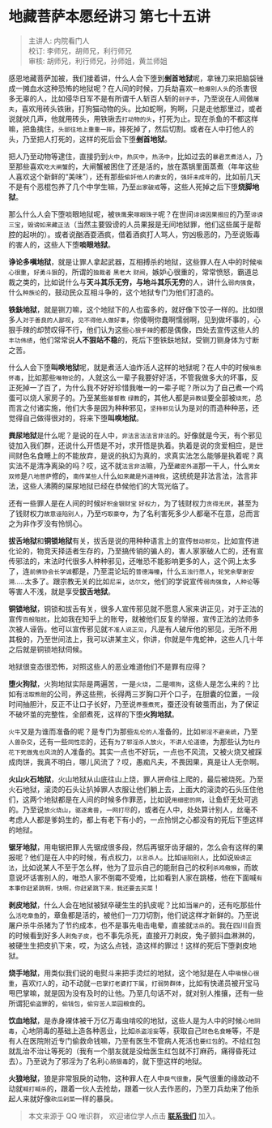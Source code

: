 # 地藏菩萨本愿经讲习 第七十五讲

> 主讲人: 内院看门人 <br />
> 校订: 李师兄，胡师兄，利行师兄 <br />
> 审核: 胡师兄，利行师兄，孙师姐，黄兰师姐 <br />

感恩地藏菩萨加被，我们接着讲，什么人会下堕到**剉首地狱**呢，拿锉刀来把脑袋锉成一摊血水这种恐怖的地狱呢？在人间的时候，刀兵劫喜欢`一枪爆别人头`的杀害很多无辜的人，比如侵华日军不是有所谓千人斩百人斩的`刽子手`，乃至说在人间做`屠夫`，喜欢用砖头铁锹，打狗猫动物的头。比如蛇啊，狗啊，只是走他那里过，或者说就吠几声，他就用砖头，用铁锹去`打动物的头`，打死为止。现在杀鱼的不都这样嘛，把鱼擒住，`头部往地上重重一摔`，摔死掉了，然后切割。或者在人中打他人的头，乃至把人打死的，这样的死后会下堕**剉首地狱**。

把人乃至动物等逮住，直接扔到`火中`，`热灰中`，`热汤中`，比如过去的`暴君烹煮活人`，乃至那些喜欢`吃大闸蟹`的，大闸蟹被困住了还是活的，放在蒸锅里面蒸煮（年年这些人喜欢这个新鲜的“美味”），还有那些`偷奸他人的妻女`的，`强奸未成年`的，比如前几天不是有个恶棍包养了几个中学生嘛，乃至`出家破戒`等，这些人死掉之后下堕**烧脚地狱**。

那么什么人会下堕啖眼地狱呢，被`铁鹰`来`啄眼珠子`呢？在世间`诽谤因果报应`的乃至`诽谤三宝`，`毁谤如来藏正法`（当然主要毁谤的人员果报是无间地狱罪，他们这些属于是帮腔的起哄的）。或者说酗酒耍酒疯，借着酒疯打人骂人，穷凶极恶的，乃至说贩毒的害人的，这些人下堕**啖眼地狱**。

**诤论多嗔地狱**，就是让罪人拿起武器，互相搏杀的地狱，这些罪人在人中的时候`嗔心很重`，`好勇斗狠`的，所谓的`独裁者` `黑老大` `财阀`，嫉妒心很重的，常常愤怒，霸道总裁之类的，比如说什么与**天斗其乐无穷，与地斗其乐无穷**的人，讲什么`弱肉强食`，什么`种族论`的，鼓动民众互相斗争的，这个地狱专门为他们打造的。

**铁鈇地狱**，就是铡刀嘛，这个地狱下的人也蛮多的，就好像下饺子一样的。比如很多人`对于善良的人鄙视`，`见不得他人做好事`，你傻啊你蠢啊懦弱啊，见到做坏事的，心狠手辣的却赞叹得不行，他们认为这些`心狠手辣`的都是偶像，四处去宣传这些人的`丰功伟绩`，他们常常说**人不狠站不稳**的，死后下堕铁鈇地狱，受铡刀铡身体为寸断之苦。

什么人会下堕**叫唤地狱**呢，就是煮活人油炸活人这样的地狱呢？在人中的时候`嗔恚怀毒`，比如那些`唯物论`的，人就这么一辈子我要好好活，不管我做多大的坏事，反正死掉一了百了，为什么我不好好珍惜我唯一的一辈子呢？所以为了自己煮一个鸡蛋可以烧人家房子的。乃至某些`基督教` `绿教`的，其他人都是`异教徒`要全部被`烧死`，总而言之付诸实施，他们大多是因为种种邪见，`坚持邪见`认为是对的而造种种恶，还觉得自己做得很对的，将来下堕**叫唤地狱**。

**粪尿地狱**是什么呢？是说的在人中，`非法言法法言非法`的。好像就是今天，有个邪见徒加入我们群，还说什么开悟是不对，求开悟是执着。执着是说的贪爱相应，是世间财色名食睡上的不能放弃，是说的执幻为真的，求真实法怎么能够是执着呢？真实法不是清净离染的吗？哎，这不就`法言非法`嘛，乃至`藏密外道`那一干人，什么`男女双修`是`八地菩萨`修的，`南传某些人`什么`如来藏是外道神我`，这统统是非法言法，法言非法，这些人沸腾的屎尿地狱已经在恭候他们的大驾光临了。

还有一些罪人是在人间的时候`好积金银财宝` `好权力`，为了钱财权力`贪得无厌`，甚至为了钱财权力`故意诬陷别人`，乃至`巧取豪夺`，为了名利害死多少人都毫不在意，总而言之为非作歹没有怜悯心。

**拔舌地狱**和**铜锁地狱**有关，拔舌是说的用种种语言上的宣传`鼓动邪见`，比如宣传进化论的，物竞天择适者生存的，乃至搞传销的骗人的，害人家家破人亡的，还有宣传邪法的，末法时代很多人种种邪见，还唯恐不能影响更多的人，这个网上太多了，连`前佛协会长学诚`都是，乃至混论坛的`普德海幢`，什么`五浊行愿人`，`轮党余孽谢安溯`.....太多了。跟宗教无关的比如`尼采`，`达尔文`，他们的学说宣传`弱肉强食`，`人种论`等等害人不浅，就是享受**拔舌地狱**。

**铜锁地狱**，铜锁和拔舌有关，很多人宣传邪见就不愿意人家来讲正见，对于正法的宣传`百般阻扰`，比如我在知乎上的账号，就被他们反复的举报，宣传正法的法师多次被人诬告。他可以宣传邪见就`不准人说正见`，凡是有人破斥他的邪见，无所不用其极的，乃至世间法上，我可以讲某主义，你讲，你就是牛鬼蛇神，这些人几十年之后就是铜锁地狱伺候。

地狱很变态很恐怖，对照这些人的恶业难道他们不是罪有应得？

**堕火狗狱**，火狗地狱实际是两遍苦，一是`火烧`，二是`喂狗`，这些人是怎么来的？比如有`活取熊胆`的公司，养这些熊，长得两三岁胸口开个口子，在胆囊的位置，一段时间抽胆汁，反正不让口子长好，乃至说`养蚕煮死`，蚕还没有破茧而出，为了保证不破坏茧的完整性，全部煮死，这样的下堕**火狗地狱**。

`火牛`又是为谁而准备的呢？是专门为那些`乱伦的人`准备的，比如`邪淫不避亲疏`，乃至`人兽杂交`，还有一些`同性恋`的，还有`为了邪淫杀人放火`，`不讲人伦道德`，为那些认为`牡丹花下死做鬼也风流`的人准备的。其实一点也不好玩，一点也不风流，又被火烧又被踩成肉饼，我真不明白，哪儿风流了？哎，愚痴凡夫，不畏因果，真是让人无奈啊。

**火山火石地狱**，火山地狱从山底往山上烧，罪人拼命往上爬的，最后被烧死。乃至火石地狱，滚烫的石头让扒掉罪人衣服让他们躺上去，上面大的滚烫的石头压住他们，这两个地狱都是在人间的时候多作罪恶，比如说`用细密的网`，让鱼虾无处可逃的。乃至说`放火烧山`，`驱逐禽兽`，`一网打尽`的，或者在人中，处处算计别人，丝毫不考虑人人都是爹妈生的，都上有老下有小的，一点怜悯之心都没有的死后下堕这样的地狱。

**锯牙地狱**，用电锯把罪人先锯成很多段，然后再锯牙齿牙龈的，怎么会有这样的果报呢？他们是在人中的时候，有点权力，`以言杀人`。比如`诬陷别人`，比如说`毁谤正法`，比如说某人不至于怎么样，他为了显示自己的能耐自己的权利`杀鸡儆猴`，而故意说坏话害别人的，唯恐人家不倒霉不受难，比如看到人家在跳楼，他在下面喊`有本事你赶紧跳啊，快啊，你赶紧跳下来，我还要去买菜`！

**剥皮地狱**，什么人会在地狱被狱卒硬生生的扒皮呢？比如当`屠户`的，还有吃那些什么`活吃章鱼`的，章鱼都是活的，被他们一刀刀切割，他们说这样才新鲜的。乃至说屠户杀牛杀猪为了节约成本，也不是事先电击电晕，直接就`活杀`的。我在四川自贡的时候看到好多人`剥兔子皮`，也不事先杀死，直接开刀剥皮，兔子颤抖血淋淋的，被硬生生把皮扒下来，哎，为这么点钱，造这样的罪过！这样的死后下堕剥皮地狱。

**烧手地狱**，用类似我们说的电熨斗来把手烫烂的地狱，这个地狱是在人中`嗔恨心很重`，喜欢`打人`的，动不动就`一巴掌打老婆打下属`，`打弱势群体`，比如有快递员被开宝马甩巴掌嘛，就是因为没有及时的让他。乃至几句话不对，就对别人推攘，还有一些所谓犯`偷盗罪`的，`偷钱包`，`偷穷苦人菜园粮食`的。

**饮血地狱**，是赤身裸体被千万亿万毒虫啃咬的地狱，这些人是为人中的时候`心地阴毒`，心地阴毒的基础上造各种恶业，比如`杀盗淫妄`等，获取自己`财色名食睡`等，不是有人在医院附近专门偷救命钱嘛，乃至有医生不管病人死活也`要红包`的。不给红包就乱治不治让等死的（我有一个朋友就是没给医生红包就不打麻药，痛得昏死过去）。乃至说为了邪淫为了名利`心肠狠毒`的，就下堕这样的地狱。

**火狼地狱**，狼是非常狠戾的动物，这种罪人在人中`戾气很重`，戾气很重的缘故动不动就`喊打喊杀`的，跟着一伙人去抢劫，跟着一伙人去作恶的，乃至刀兵劫来了他杀起人来就好像`砍瓜剁菜`一样的暴戾。

> 本文来源于 QQ 唯识群， 欢迎诸位学人点击 **[联系我们](https://mp.weixin.qq.com/s/lZCfWjmLjgNR165Tx4_bCQ)** 加入。
